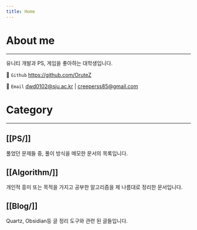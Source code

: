 ```yaml
---
title: Home
---
```

# About me
---
유니티 개발과 PS, 게임을 좋아하는 대학생입니다.

📌 `Github` https://github.com/OruteZ

📌 `Email` dwd0102@sju.ac.kr | creeperss85@gmail.com

# Category
---
## [[PS/]]
풀었던 문제들 중, 풀이 방식을 메모한 문서의 목록입니다.

## [[Algorithm/]]
개인적 흥미 또는 목적을 가지고 공부한 알고리즘을 제 나름대로 정리한 문서입니다.

## [[Blog/]]
Quartz, Obsidian등 글 정리 도구와 관련 된 글들입니다.

